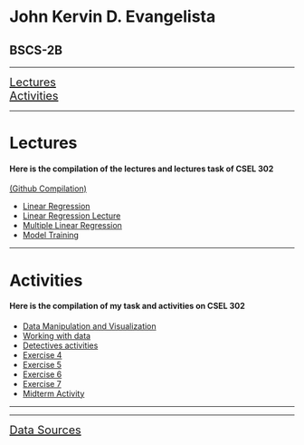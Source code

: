 <h1>John Kervin D. Evangelista</h1>
<h2>BSCS-2B</h2><hr>
<a href="#lecture" style="font-size: 20px;">Lectures</a><br>
<a href="#activities" style="font-size: 20px;">Activities</a>
<hr>
<div id="lecture">
  <h1>Lectures</h1>
  <h4>Here is the compilation of the lectures and lectures task of CSEL 302</h4>
  <a href="https://github.com/Toneejake/CSEL-302/tree/f8cef8e8548d61c0f639b227f7b59a3c42902c9b/Lectures";">(Github Compilation)</a>
  <ul>
    <li><a href="Lectures/Linear_Regression.ipynb">Linear Regression</a></li>
    <li><a href="Lectures/Linear_Regression_Lecture.ipynb">Linear Regression Lecture</a></li>
    <li><a href="Lectures/Multiple_Linear_Regression.ipynb">Multiple Linear Regression</a></li>
    <li><a href="Lectures/Model_Training.ipynb">Model Training</a></li>
  </ul>
</div>
<hr>
<div id="activities">
  <h1>Activities</h1>
  <h4>Here is the compilation of my task and activities on CSEL 302</h4>
  <ul>
  <li><a href="Activities/Data_manipulation_and_visualization,.ipynb">Data Manipulation and Visualization</a></li>
  <li><a href="Activities/Evangelista_Working_with_Data.ipynb">Working with data</a></li>
  <li><a href="Activities/The_adventure_of_Detetivesn't.ipynb">Detectives activities</a></li>
  <li><a href="Activities/2B_EVANGELISTA_EXER4.ipynb">Exercise 4</a></li>
  <li><a href="Activities/2B_EVANGELISTA_EXER5.ipynb">Exercise 5</a></li>
  <li><a href="Activities/2B_EVANGELISTA_EXER6.ipynb">Exercise 6</a></li>
  <li><a href="Activities/2B_EVANGELISTA_EXER7.ipynb">Exercise 7</a></li>
  <li><a href="Activities/2B_EVANGELISTA_MIDTERM.ipynb">Midterm Activity</a></li>
  </ul>
</div>
<hr>
<hr>
<div>
  <a href="https://github.com/Toneejake/CSEL-302/tree/fa8ff38af2c3975e9a308386f3e5dc05ed963042/Data%20Sources" style="font-size: 20px;">Data Sources</a>
</div>
